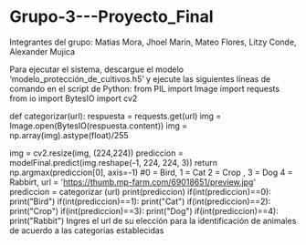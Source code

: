 # Grupo-3---Proyecto_Final
Integrantes del grupo: Matias Mora, Jhoel Marin, Mateo Flores, Litzy Conde, Alexander Mujica

Para ejecutar el sistema, descargue el modelo ‘modelo_protección_de_cultivos.h5’ y ejecute las siguientes líneas de comando en el script de Python:
from PIL import Image
import requests
from io import BytesIO
import cv2

def categorizar(url):
  respuesta = requests.get(url)
  img = Image.open(BytesIO(respuesta.content))
  img = np.array(img).astype(float)/255

  img = cv2.resize(img, (224,224))
  prediccion = modelFinal.predict(img.reshape(-1, 224, 224, 3))
  return np.argmax(prediccion[0], axis=-1)
#0 = Bird, 1 = Cat  2 = Crop , 3 = Dog 4 = Rabbirt,
url = 'https://thumb.mp-farm.com/69018651/preview.jpg'
prediccion = categorizar (url)
print(prediccion)
if(int(prediccion)==0):
  print("Bird")
if(int(prediccion)==1):
  print("Cat")
if(int(prediccion)==2):
  print("Crop")
if(int(prediccion)==3):
  print("Dog")
if(int(prediccion)==4):
  print("Rabbit")
Ingres el url de su elección para la identificación de animales de acuerdo a las categorías establecidas

